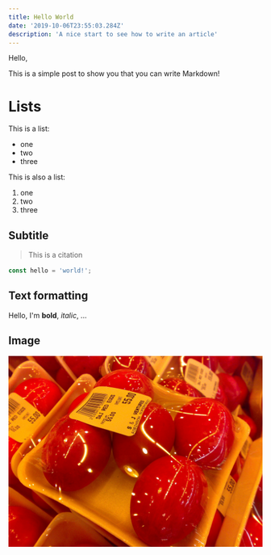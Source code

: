 ```yaml
---
title: Hello World
date: '2019-10-06T23:55:03.284Z'
description: 'A nice start to see how to write an article'
---
```


Hello,

This is a simple post to show you that you can write Markdown!

# Lists

This is a list:

- one
- two
- three

This is also a list:

1. one
2. two
3. three

## Subtitle

> This is a citation

```js
const hello = 'world!';
```

## Text formatting

Hello, I'm **bold**, _italic_, ...

## Image

![image description](salty_egg.jpg)
